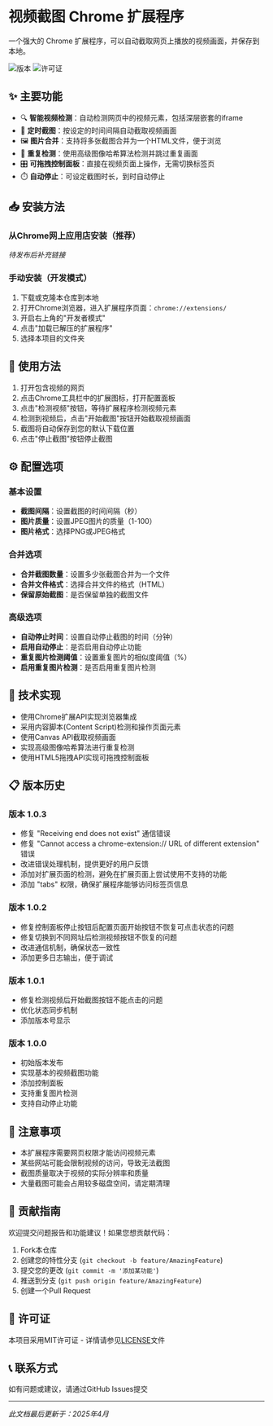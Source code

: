 # 视频截图 Chrome 扩展程序

一个强大的 Chrome 扩展程序，可以自动截取网页上播放的视频画面，并保存到本地。

![版本](https://img.shields.io/badge/版本-1.0.3-blue)
![许可证](https://img.shields.io/badge/许可证-MIT-green)

## ✨ 主要功能

- 🔍 **智能视频检测**：自动检测网页中的视频元素，包括深层嵌套的iframe
- 📸 **定时截图**：按设定的时间间隔自动截取视频画面
- 🖼️ **图片合并**：支持将多张截图合并为一个HTML文件，便于浏览
- 🔄 **重复检测**：使用高级图像哈希算法检测并跳过重复画面
- 🎛️ **可拖拽控制面板**：直接在视频页面上操作，无需切换标签页
- ⏱️ **自动停止**：可设定截图时长，到时自动停止

## 📥 安装方法

### 从Chrome网上应用店安装（推荐）

*待发布后补充链接*

### 手动安装（开发模式）

1. 下载或克隆本仓库到本地
2. 打开Chrome浏览器，进入扩展程序页面：`chrome://extensions/`
3. 开启右上角的"开发者模式"
4. 点击"加载已解压的扩展程序"
5. 选择本项目的文件夹

## 🚀 使用方法

1. 打开包含视频的网页
2. 点击Chrome工具栏中的扩展图标，打开配置面板
3. 点击"检测视频"按钮，等待扩展程序检测视频元素
4. 检测到视频后，点击"开始截图"按钮开始截取视频画面
5. 截图将自动保存到您的默认下载位置
6. 点击"停止截图"按钮停止截图

## ⚙️ 配置选项

### 基本设置

- **截图间隔**：设置截图的时间间隔（秒）
- **图片质量**：设置JPEG图片的质量（1-100）
- **图片格式**：选择PNG或JPEG格式

### 合并选项

- **合并截图数量**：设置多少张截图合并为一个文件
- **合并文件格式**：选择合并文件的格式（HTML）
- **保留原始截图**：是否保留单独的截图文件

### 高级选项

- **自动停止时间**：设置自动停止截图的时间（分钟）
- **启用自动停止**：是否启用自动停止功能
- **重复图片检测阈值**：设置重复图片的相似度阈值（%）
- **启用重复图片检测**：是否启用重复图片检测

## 🔧 技术实现

- 使用Chrome扩展API实现浏览器集成
- 采用内容脚本(Content Script)检测和操作页面元素
- 使用Canvas API截取视频画面
- 实现高级图像哈希算法进行重复检测
- 使用HTML5拖拽API实现可拖拽控制面板

## 📋 版本历史

### 版本 1.0.3
- 修复 "Receiving end does not exist" 通信错误
- 修复 "Cannot access a chrome-extension:// URL of different extension" 错误
- 改进错误处理机制，提供更好的用户反馈
- 添加对扩展页面的检测，避免在扩展页面上尝试使用不支持的功能
- 添加 "tabs" 权限，确保扩展程序能够访问标签页信息

### 版本 1.0.2
- 修复控制面板停止按钮后配置页面开始按钮不恢复可点击状态的问题
- 修复切换到不同网址后检测视频按钮不恢复的问题
- 改进通信机制，确保状态一致性
- 添加更多日志输出，便于调试

### 版本 1.0.1
- 修复检测视频后开始截图按钮不能点击的问题
- 优化状态同步机制
- 添加版本号显示

### 版本 1.0.0
- 初始版本发布
- 实现基本的视频截图功能
- 添加控制面板
- 支持重复图片检测
- 支持自动停止功能

## 📝 注意事项

- 本扩展程序需要网页权限才能访问视频元素
- 某些网站可能会限制视频的访问，导致无法截图
- 截图质量取决于视频的实际分辨率和质量
- 大量截图可能会占用较多磁盘空间，请定期清理

## 🤝 贡献指南

欢迎提交问题报告和功能建议！如果您想贡献代码：

1. Fork本仓库
2. 创建您的特性分支 (`git checkout -b feature/AmazingFeature`)
3. 提交您的更改 (`git commit -m '添加某功能'`)
4. 推送到分支 (`git push origin feature/AmazingFeature`)
5. 创建一个Pull Request

## 📜 许可证

本项目采用MIT许可证 - 详情请参见[LICENSE](LICENSE)文件

## 📞 联系方式

如有问题或建议，请通过GitHub Issues提交

---

*此文档最后更新于：2025年4月*
